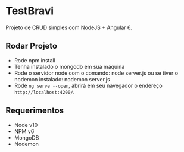 # TestBravi
Projeto de CRUD simples com NodeJS + Angular 6.

## Rodar Projeto
- Rode npm install
- Tenha instalado o mongodb em sua máquina
- Rode o servidor node com o comando: node server.js ou se tiver o nodemon instalado: nodemon server.js
- Rode `ng serve --open`, abrirá em seu navegador o endereço `http://localhost:4200/`.

## Requerimentos
- Node v10
- NPM v6
- MongoDB
- Nodemon
